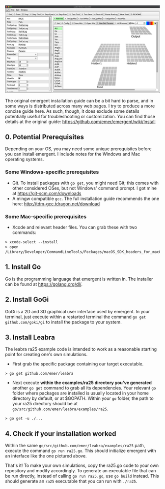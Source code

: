 ![Simulator Appearance](/simulator_appearance.png)

The original emergent installation guide can be a bit hard to parse, and in some ways is distributed across many web pages. I try to produce a more concise guide here. As such, though, it does exclude some details potentially useful for troubleshooting or customization. You can find those details at the original guide: https://github.com/emer/emergent/wiki/Install

## 0. Potential Prerequisites
Depending on your OS, you may need some unique prerequisites before you can install emergent. I include notes for the Windows and Mac operating systems.

### Some Windows-specific prerequisites
- Git. To install packages with `go get`, you might need Git; this comes with other considered OSes, but not Windows' command prompt. I got mine at https://git-scm.com/downloads
- A mingw compatible `gcc`. The full installation guide recommends the one here: http://tdm-gcc.tdragon.net/download

### Some Mac-specific prerequisites
- Xcode and relevant header files. You can grab these with two commands:
```
> xcode-select --install
> open /Library/Developer/CommandLineTools/Packages/macOS_SDK_headers_for_macOS_10.14.pkg
```

## 1. Install Go
Go is the programming language that emergent is written in. The installer can be found at https://golang.org/dl/.

## 2. Install GoGi
GoGi is a 2D and 3D graphical user interface used by emergent. In your terminal, just execute within a restarted terminal the command `go get github.com/goki/gi` to install the package to your system.

## 3. Install Leabra
The leabra ra25 example code is intended to work as a reasonable starting point for creating one's own simulations.

* First grab the specific package containing our target executable.
```
> go get github.com/emer/leabra
```

* Next execute **within the examples/ra25 directory you've generated** another `go get` command to grab all its dependencies. Your relevant `go` folder where packages are installed is usually located in your home directory by default, or at $GOPATH. Within your `go` folder, the path to your ra25 directory should be at `go/src/github.com/emer/leabra/examples/ra25`.
```
> go get -u ./...
```

## 4. Check if your installation worked
Within the same `go/src/github.com/emer/leabra/examples/ra25` path, execute the command `go run ra25.go`. This should initialize emergent with an interface like the one pictured above. 

That's it! To make your own simulations, copy the ra25.go code to your own repository and modify accordingly. To generate an executable file that can be run directly, instead of calling `go run ra25.go`, use `go build` instead. This should generate an `ra25` executable that you can run with `./ra25`. 
